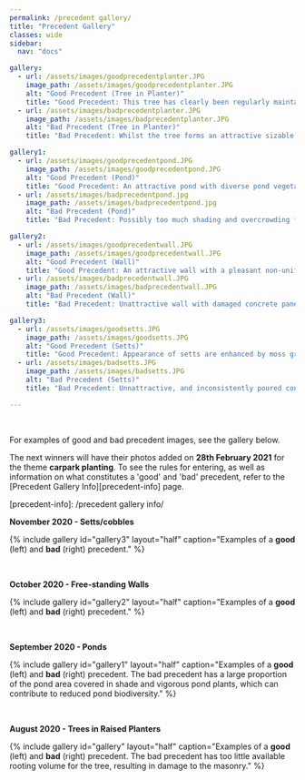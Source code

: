 ```yaml
---
permalink: /precedent gallery/
title: "Precedent Gallery"
classes: wide
sidebar:
  nav: "docs"

gallery:
  - url: /assets/images/goodprecedentplanter.JPG
    image_path: /assets/images/goodprecedentplanter.JPG
    alt: "Good Precedent (Tree in Planter)"
    title: "Good Precedent: This tree has clearly been regularly maintained to control its size and is a good example of how regular maintenance and species selection has allowed for healthy tree growth. There is no apparent damage to hard landscape despite the confined dimensions of the planter, and proximity to buildings."
  - url: /assets/images/badprecedentplanter.JPG
    image_path: /assets/images/badprecedentplanter.JPG
    alt: "Bad Precedent (Tree in Planter)"
    title: "Bad Precedent: Whilst the tree forms an attractive sizable green element within the streetscape, it is clear there is not enough space for the roots. When considering existing trees within newly designed landscapes, make sure to consider their proximity to hard surfaces and structures. By giving trees (proposed and existing) the space they need and not restricting them to confined spaces, damage to hard landscape elements is less of a risk."

gallery1:
  - url: /assets/images/goodprecedentpond.JPG
    image_path: /assets/images/goodprecedentpond.JPG
    alt: "Good Precedent (Pond)"
    title: "Good Precedent: An attractive pond with diverse pond vegetation and not too much shade - aiding the overall pond biodiversity."
  - url: /assets/images/badprecedentpond.jpg
    image_path: /assets/images/badprecedentpond.jpg
    alt: "Bad Precedent (Pond)"
    title: "Bad Precedent: Possibly too much shading and overcrowding from trees and vigorous pond plants, which can reduce the overall biodiversity of the pond."

gallery2:
  - url: /assets/images/goodprecedentwall.JPG
    image_path: /assets/images/goodprecedentwall.JPG
    alt: "Good Precedent (Wall)"
    title: "Good Precedent: An attractive wall with a pleasant non-uniform colour due to moss and staining."
  - url: /assets/images/badprecedentwall.JPG
    image_path: /assets/images/badprecedentwall.JPG
    alt: "Bad Precedent (Wall)"
    title: "Bad Precedent: Unattractive wall with damaged concrete panels, low quality graffiti, and barbed wire. Perhaps with repair/replacement of broken panels as well as some high quality graffiti/art, this wall could become a more attractive feature?"

gallery3:
  - url: /assets/images/goodsetts.JPG
    image_path: /assets/images/goodsetts.JPG
    alt: "Good Precedent (Setts)"
    title: "Good Precedent: Appearance of setts are enhanced by moss growth in the joints creating an interesting and attractive hard/soft feature."
  - url: /assets/images/badsetts.JPG
    image_path: /assets/images/badsetts.JPG
    alt: "Bad Precedent (Setts)"
    title: "Bad Precedent: Unnattractive, and inconsistently poured concrete between these setts has resulted in a poor transition from the 2 adjacent block paving types"

---
```


<br>

For examples of good and bad precedent images, see the gallery below.

The next winners will have their photos added on **28th February 2021** for the theme **carpark planting**. To see the rules for entering, as well as information on what constitutes a 'good' and 'bad' precedent, refer to the [Precedent Gallery Info][precedent-info] page.

[precedent-info]: /precedent gallery info/
<BR>
  
**November 2020 - Setts/cobbles**


{% include gallery id="gallery3" layout="half" caption="Examples of a **good** (left) and **bad** (right) precedent." %}

<br>



**October 2020 - Free-standing Walls**


{% include gallery id="gallery2" layout="half" caption="Examples of a **good** (left) and **bad** (right) precedent." %}

<br>

**September 2020 - Ponds**


{% include gallery id="gallery1" layout="half" caption="Examples of a **good** (left) and **bad** (right) precedent. The bad precedent has a large proportion of the pond area covered in shade and vigorous pond plants, which can contribute to reduced pond biodiversity." %}

<br>

**August 2020 - Trees in Raised Planters**


{% include gallery id="gallery" layout="half" caption="Examples of a **good** (left) and **bad** (right) precedent. The bad precedent has too little available rooting volume for the tree, resulting in damage to the masonry." %}

